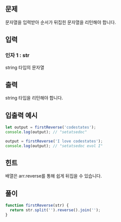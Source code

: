 ## 문제

문자열을 입력받아 순서가 뒤집힌 문자열을 리턴해야 합니다.

## 입력

### 인자 1 : str
string 타입의 문자열

## 출력
string 타입을 리턴해야 합니다.

## 입출력 예시

```javascript
let output = firstReverse('codestates');
console.log(output); // "setatsedoc"

output = firstReverse('I love codestates');
console.log(output); // "setatsedoc evol I"
```
## 힌트
배열은 arr.reverse를 통해 쉽게 뒤집을 수 있습니다.

## 풀이
```javascript
function firstReverse(str) {
  return str.split('').reverse().join('');
}
```
